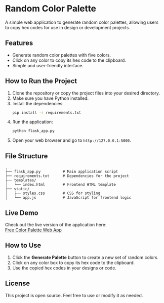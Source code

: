# Random Color Palette

A simple web application to generate random color palettes, allowing users to copy hex codes for use in design or development projects.

## Features

- Generate random color palettes with five colors.
- Click on any color to copy its hex code to the clipboard.
- Simple and user-friendly interface.

## How to Run the Project

1. Clone the repository or copy the project files into your desired directory.
2. Make sure you have Python installed.
3. Install the dependencies:
   ```bash
   pip install -r requirements.txt
   ```
4. Run the application:
   ```bash
   python flask_app.py
   ```
5. Open your web browser and go to `http://127.0.0.1:5000`.

## File Structure

```
.
├── flask_app.py          # Main application script
├── requirements.txt      # Dependencies for the project
├── templates/
│   └── index.html        # Frontend HTML template
├── static/
│   ├── styles.css        # CSS for styling
│   └── app.js            # JavaScript for frontend logic
```

## Live Demo

Check out the live version of the application here:  
[Free Color Palette Web App](https://randomcolorpalette-robertanthonydev.pythonanywhere.com/)

## How to Use

1. Click the **Generate Palette** button to create a new set of random colors.
2. Click on any color box to copy its hex code to the clipboard.
3. Use the copied hex codes in your designs or code.

## License

This project is open source. Feel free to use or modify it as needed.
